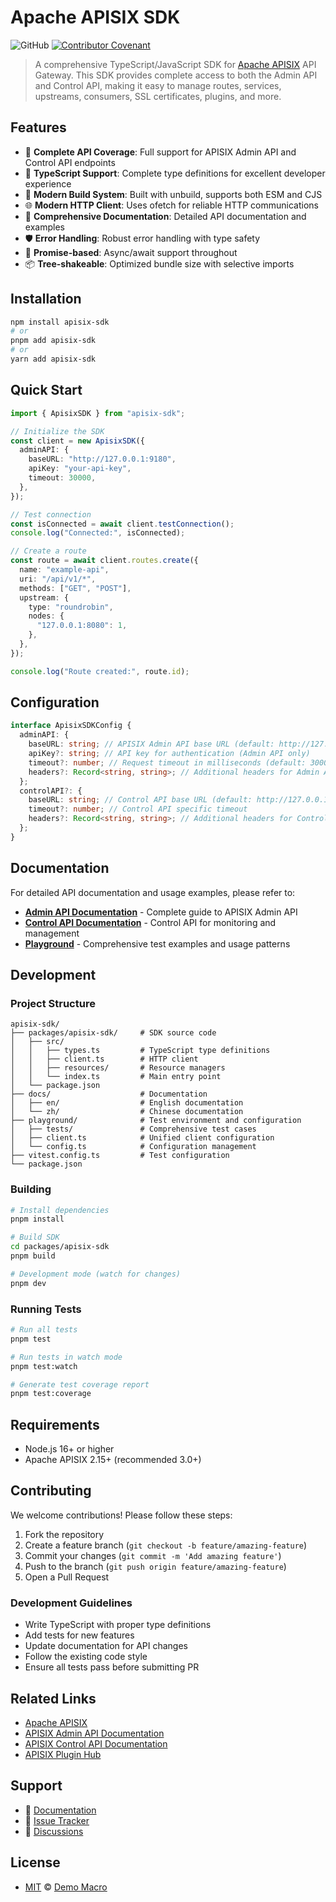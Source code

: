 # Apache APISIX SDK

![GitHub](https://img.shields.io/github/license/DemoMacro/everything-client)
[![Contributor Covenant](https://img.shields.io/badge/Contributor%20Covenant-2.1-4baaaa.svg)](https://www.contributor-covenant.org/version/2/1/code_of_conduct/)

> A comprehensive TypeScript/JavaScript SDK for [Apache APISIX](https://apisix.apache.org/) API Gateway. This SDK provides complete access to both the Admin API and Control API, making it easy to manage routes, services, upstreams, consumers, SSL certificates, plugins, and more.

## Features

- 🚀 **Complete API Coverage**: Full support for APISIX Admin API and Control API endpoints
- 📝 **TypeScript Support**: Complete type definitions for excellent developer experience
- 🔧 **Modern Build System**: Built with unbuild, supports both ESM and CJS
- 🌐 **Modern HTTP Client**: Uses ofetch for reliable HTTP communications
- 📖 **Comprehensive Documentation**: Detailed API documentation and examples
- 🛡️ **Error Handling**: Robust error handling with type safety
- 🔄 **Promise-based**: Async/await support throughout
- 📦 **Tree-shakeable**: Optimized bundle size with selective imports

## Installation

```bash
npm install apisix-sdk
# or
pnpm add apisix-sdk
# or
yarn add apisix-sdk
```

## Quick Start

```typescript
import { ApisixSDK } from "apisix-sdk";

// Initialize the SDK
const client = new ApisixSDK({
  adminAPI: {
    baseURL: "http://127.0.0.1:9180",
    apiKey: "your-api-key",
    timeout: 30000,
  },
});

// Test connection
const isConnected = await client.testConnection();
console.log("Connected:", isConnected);

// Create a route
const route = await client.routes.create({
  name: "example-api",
  uri: "/api/v1/*",
  methods: ["GET", "POST"],
  upstream: {
    type: "roundrobin",
    nodes: {
      "127.0.0.1:8080": 1,
    },
  },
});

console.log("Route created:", route.id);
```

## Configuration

```typescript
interface ApisixSDKConfig {
  adminAPI: {
    baseURL: string; // APISIX Admin API base URL (default: http://127.0.0.1:9180)
    apiKey?: string; // API key for authentication (Admin API only)
    timeout?: number; // Request timeout in milliseconds (default: 30000)
    headers?: Record<string, string>; // Additional headers for Admin API
  };
  controlAPI?: {
    baseURL: string; // Control API base URL (default: http://127.0.0.1:9090)
    timeout?: number; // Control API specific timeout
    headers?: Record<string, string>; // Additional headers for Control API
  };
}
```

## Documentation

For detailed API documentation and usage examples, please refer to:

- **[Admin API Documentation](./docs/en/admin-api.md)** - Complete guide to APISIX Admin API
- **[Control API Documentation](./docs/en/control-api.md)** - Control API for monitoring and management
- **[Playground](./playground/)** - Comprehensive test examples and usage patterns

## Development

### Project Structure

```
apisix-sdk/
├── packages/apisix-sdk/     # SDK source code
│   ├── src/
│   │   ├── types.ts         # TypeScript type definitions
│   │   ├── client.ts        # HTTP client
│   │   ├── resources/       # Resource managers
│   │   └── index.ts         # Main entry point
│   └── package.json
├── docs/                    # Documentation
│   ├── en/                  # English documentation
│   └── zh/                  # Chinese documentation
├── playground/              # Test environment and configuration
│   ├── tests/               # Comprehensive test cases
│   ├── client.ts            # Unified client configuration
│   └── config.ts            # Configuration management
├── vitest.config.ts         # Test configuration
└── package.json
```

### Building

```bash
# Install dependencies
pnpm install

# Build SDK
cd packages/apisix-sdk
pnpm build

# Development mode (watch for changes)
pnpm dev
```

### Running Tests

```bash
# Run all tests
pnpm test

# Run tests in watch mode
pnpm test:watch

# Generate test coverage report
pnpm test:coverage
```

## Requirements

- Node.js 16+ or higher
- Apache APISIX 2.15+ (recommended 3.0+)

## Contributing

We welcome contributions! Please follow these steps:

1. Fork the repository
2. Create a feature branch (`git checkout -b feature/amazing-feature`)
3. Commit your changes (`git commit -m 'Add amazing feature'`)
4. Push to the branch (`git push origin feature/amazing-feature`)
5. Open a Pull Request

### Development Guidelines

- Write TypeScript with proper type definitions
- Add tests for new features
- Update documentation for API changes
- Follow the existing code style
- Ensure all tests pass before submitting PR

## Related Links

- [Apache APISIX](https://apisix.apache.org/)
- [APISIX Admin API Documentation](https://apisix.apache.org/docs/apisix/admin-api/)
- [APISIX Control API Documentation](https://apisix.apache.org/docs/apisix/control-api/)
- [APISIX Plugin Hub](https://apisix.apache.org/plugins/)

## Support

- 📖 [Documentation](./docs/en/)
- 🐛 [Issue Tracker](https://github.com/DemoMacro/apisix-sdk/issues)
- 💬 [Discussions](https://github.com/DemoMacro/apisix-sdk/discussions)

## License

- [MIT](LICENSE) &copy; [Demo Macro](https://imst.xyz/)
